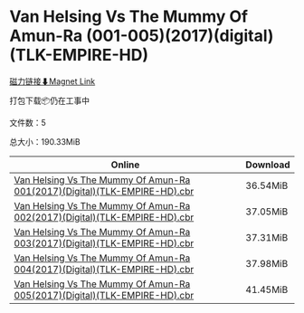 # Van Helsing Vs The Mummy Of Amun-Ra (001-005)(2017)(digital)(TLK-EMPIRE-HD)

[磁力链接⬇Magnet Link](magnet:?xt=urn:btih:8622f327d72c6339d02e28b6d2db2df8d011b029&dn=Van%20Helsing%20Vs%20The%20Mummy%20Of%20Amun-Ra%20%28001-005%29%282017%29%28digital%29%28TLK-EMPIRE-HD%29)

打包下载📦仍在工事中

文件数：5

总大小：190.33MiB

Online | Download
--- | ---
[Van Helsing Vs The Mummy Of Amun-Ra 001(2017)(Digital)(TLK-EMPIRE-HD).cbr](https://github.com/alicewish/markdown/blob/master/comic/Van-Helsing-Vs-Mummy-Of-Amun-Ra-001-2017-Digital-TLK-EMPIRE-HD-cbr.md) | 36.54MiB
[Van Helsing Vs The Mummy Of Amun-Ra 002(2017)(Digital)(TLK-EMPIRE-HD).cbr](https://github.com/alicewish/markdown/blob/master/comic/Van-Helsing-Vs-Mummy-Of-Amun-Ra-002-2017-Digital-TLK-EMPIRE-HD-cbr.md) | 37.05MiB
[Van Helsing Vs The Mummy Of Amun-Ra 003(2017)(Digital)(TLK-EMPIRE-HD).cbr](https://github.com/alicewish/markdown/blob/master/comic/Van-Helsing-Vs-Mummy-Of-Amun-Ra-003-2017-Digital-TLK-EMPIRE-HD-cbr.md) | 37.31MiB
[Van Helsing Vs The Mummy Of Amun-Ra 004(2017)(Digital)(TLK-EMPIRE-HD).cbr](https://github.com/alicewish/markdown/blob/master/comic/Van-Helsing-Vs-Mummy-Of-Amun-Ra-004-2017-Digital-TLK-EMPIRE-HD-cbr.md) | 37.98MiB
[Van Helsing Vs The Mummy Of Amun-Ra 005(2017)(Digital)(TLK-EMPIRE-HD).cbr](https://github.com/alicewish/markdown/blob/master/comic/Van-Helsing-Vs-Mummy-Of-Amun-Ra-005-2017-Digital-TLK-EMPIRE-HD-cbr.md) | 41.45MiB